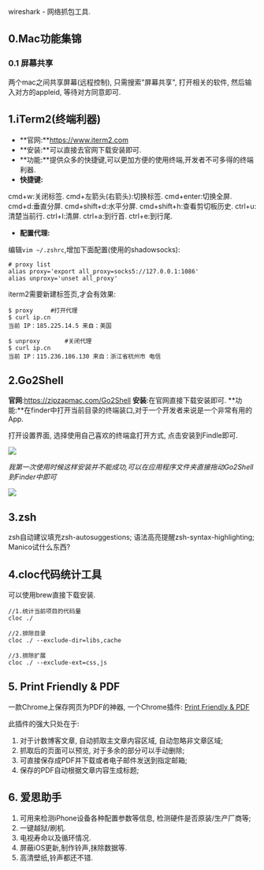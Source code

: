 wireshark - 网络抓包工具.



## 0.Mac功能集锦
### 0.1 屏幕共享
两个mac之间共享屏幕(远程控制), 只需搜索"屏幕共享", 打开相关的软件, 然后输入对方的appleid, 等待对方同意即可.

## 1.iTerm2(终端利器)
* **官网:**https://www.iterm2.com
* **安装:**可以直接去官网下载安装即可.
* **功能:**提供众多的快捷键,可以更加方便的使用终端,开发者不可多得的终端利器.
* **快捷键:**

cmd+w:关闭标签.
cmd+左箭头(右箭头):切换标签.
cmd+enter:切换全屏.
cmd+d:垂直分屏.
cmd+shift+d:水平分屏.
cmd+shift+h:查看剪切板历史.
ctrl+u:清楚当前行.
ctrl+l:清屏.
ctrl+a:到行首.
ctrl+e:到行尾.

* **配置代理:**

编辑`vim ~/.zshrc`,增加下面配置(使用的shadowsocks):
```
# proxy list
alias proxy='export all_proxy=socks5://127.0.0.1:1086'
alias unproxy='unset all_proxy'
```

iterm2需要新建标签页,才会有效果:

```
$ proxy		#打开代理
$ curl ip.cn
当前 IP：185.225.14.5 来自：美国

$ unproxy		#关闭代理
$ curl ip.cn
当前 IP：115.236.186.130 来自：浙江省杭州市 电信
```


## 2.Go2Shell
**官网**:https://zipzapmac.com/Go2Shell
**安装**:在官网直接下载安装即可.
**功能:**在finder中打开当前目录的终端装口,对于一个开发者来说是一个非常有用的App.

打开设置界面, 选择使用自己喜欢的终端盒打开方式, 点击安装到Findle即可. 

![](http://7xv47b.com1.z0.glb.clouddn.com/18-10-22/35190341.jpg)

*我第一次使用时候这样安装并不能成功,可以在应用程序文件夹直接拖动Go2Shell到Finder中即可*

![](http://7xv47b.com1.z0.glb.clouddn.com/18-10-22/18978490.jpg)

## 3.zsh



zsh自动建议填充zsh-autosuggestions; 语法高亮提醒zsh-syntax-highlighting; 
Manico试什么东西?


## 4.cloc代码统计工具
可以使用brew直接下载安装.

```
//1.统计当前项目的代码量
cloc ./

//2.排除目录
cloc ./ --exclude-dir=libs,cache

//3.排除扩展
cloc ./ --exclude-ext=css,js
```

## 5. Print Friendly & PDF
一款Chrome上保存网页为PDF的神器, 一个Chrome插件: [Print Friendly & PDF](https://chrome.google.com/webstore/detail/print-friendly-pdf/ohlencieiipommannpdfcmfdpjjmeolj?hl=zh-CN)

此插件的强大只处在于:

1. 对于计数博客文章, 自动抓取主文章内容区域, 自动忽略非文章区域;
2. 抓取后的页面可以预览, 对于多余的部分可以手动删除;
3. 可直接保存成PDF并下载或者电子邮件发送到指定邮箱;
4. 保存的PDF自动根据文章内容生成标题;

## 6. 爱思助手
1. 可用来检测iPhone设备各种配置参数等信息, 检测硬件是否原装/生产厂商等;
2. 一键越狱/刷机. 
3. 电视寿命以及循环情况.
4. 屏蔽iOS更新,制作铃声,抹除数据等.
5. 高清壁纸,铃声都还不错.






